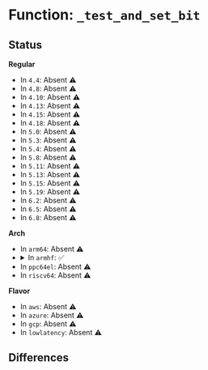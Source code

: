 # Function: <code>_test_and_set_bit</code>

## Status
<b>Regular</b>
<ul>
<li>
In <code>4.4</code>: Absent ⚠️
</li>
<li>
In <code>4.8</code>: Absent ⚠️
</li>
<li>
In <code>4.10</code>: Absent ⚠️
</li>
<li>
In <code>4.13</code>: Absent ⚠️
</li>
<li>
In <code>4.15</code>: Absent ⚠️
</li>
<li>
In <code>4.18</code>: Absent ⚠️
</li>
<li>
In <code>5.0</code>: Absent ⚠️
</li>
<li>
In <code>5.3</code>: Absent ⚠️
</li>
<li>
In <code>5.4</code>: Absent ⚠️
</li>
<li>
In <code>5.8</code>: Absent ⚠️
</li>
<li>
In <code>5.11</code>: Absent ⚠️
</li>
<li>
In <code>5.13</code>: Absent ⚠️
</li>
<li>
In <code>5.15</code>: Absent ⚠️
</li>
<li>
In <code>5.19</code>: Absent ⚠️
</li>
<li>
In <code>6.2</code>: Absent ⚠️
</li>
<li>
In <code>6.5</code>: Absent ⚠️
</li>
<li>
In <code>6.8</code>: Absent ⚠️
</li>
</ul>
<b>Arch</b>
<ul>
<li>
In <code>arm64</code>: Absent ⚠️
</li>
<li>
<details>
<summary>In <code>armhf</code>: ✅</summary>

**Collision:** Unique Global

**Inline:** No

**Transformation:** False

**Instances:**

```
In None (0)
Location: None
Inline: False
Direct callers:
  - arch/arm/kernel/perf_event_v7.c:scorpion_pmu_get_event_idx
  - arch/arm/kernel/perf_event_v7.c:krait_pmu_get_event_idx
  - arch/arm/mm/flush.c:__sync_icache_dcache
  - arch/arm/mach-imx/mmdc.c:mmdc_pmu_event_init
  - arch/arm/mach-imx/mmdc.c:mmdc_pmu_event_init
  - kernel/softirq.c:tasklet_kill
  - kernel/workqueue.c:queue_rcu_work
  - kernel/workqueue.c:queue_delayed_work_on
  - kernel/workqueue.c:queue_work_node
  - kernel/workqueue.c:queue_work_on
  - kernel/task_work.c:task_work_add
  - kernel/sched/core.c:idle_task_exit
  - kernel/sched/core.c:__schedule
  - kernel/sched/core.c:__schedule
  - kernel/sched/wait_bit.c:__wait_on_bit_lock
  - kernel/sched/wait_bit.c:__wait_on_bit_lock
  - kernel/sched/wait_bit.c:__wait_on_bit_lock
  - kernel/irq/handle.c:__handle_irq_event_percpu
  - kernel/irq/resend.c:check_irq_resend
  - kernel/time/tick-broadcast.c:__tick_broadcast_oneshot_control
  - kernel/time/tick-broadcast.c:tick_broadcast_control
  - kernel/time/tick-sched.c:tick_check_oneshot_change
  - kernel/time/tick-sched.c:tick_setup_sched_timer
  - kernel/watchdog.c:watchdog_timer_fn
  - kernel/events/uprobes.c:handle_swbp
  - mm/oom_kill.c:mark_oom_victim
  - mm/page-writeback.c:__test_set_page_writeback
  - mm/page-writeback.c:__test_set_page_writeback
  - mm/page-writeback.c:set_page_dirty
  - mm/page-writeback.c:__set_page_dirty_no_writeback
  - mm/swap.c:lru_cache_add_active_or_unevictable
  - mm/mmu_context.c:use_mm
  - mm/mmu_context.c:use_mm
  - mm/mlock.c:mlock_vma_page
  - mm/mmap.c:mm_take_all_locks
  - mm/shuffle.c:page_alloc_shuffle
  - mm/memcontrol.c:try_charge
  - fs/buffer.c:submit_bh_wbc
  - fs/buffer.c:nobh_write_begin
  - fs/buffer.c:block_read_full_page
  - fs/buffer.c:__block_write_full_page
  - fs/buffer.c:__block_write_full_page
  - fs/buffer.c:block_invalidatepage
  - fs/buffer.c:__bread_gfp
  - fs/buffer.c:__set_page_dirty_buffers
  - fs/buffer.c:__set_page_dirty_buffers
  - fs/quota/dquot.c:dquot_add_space
  - fs/quota/dquot.c:dquot_add_space
  - fs/quota/dquot.c:dquot_add_inodes
  - fs/quota/dquot.c:dquot_add_inodes
  - fs/jbd2/revoke.c:jbd2_journal_cancel_revoke
  - fs/fuse/dev.c:fuse_request_end
  - security/keys/key.c:key_revoke
  - security/keys/trusted.c:getoptions
  - security/integrity/ima/ima_fs.c:ima_open_policy
  - block/blk-core.c:blk_queue_flag_test_and_set
  - block/blk-mq-tag.c:__blk_mq_tag_busy
  - block/blk-cgroup.c:blkcg_schedule_throttle
  - block/blk-zoned.c:__blk_req_zone_write_lock
  - lib/irq_poll.c:irq_poll_disable
  - drivers/gpio/gpiolib.c:gpiod_request_commit
  - drivers/gpio/gpiolib.c:gpiod_request_commit
  - drivers/pwm/sysfs.c:export_store
  - drivers/dma/amba-pl08x.c:pl08x_irq
  - drivers/dma/amba-pl08x.c:pl08x_irq
  - drivers/dma/mv_xor.c:mv_xor_interrupt_handler
  - drivers/dma/mv_xor.c:mv_xor_prep_dma_xor
  - drivers/dma/mv_xor.c:mv_chan_slot_cleanup
  - drivers/dma/mv_xor.c:mv_chan_slot_cleanup
  - drivers/dma/mxs-dma.c:mxs_dma_int_handler
  - drivers/dma/ipu/ipu_idmac.c:idmac_free_chan_resources
  - drivers/dma/ipu/ipu_idmac.c:idmac_prep_slave_sg
  - drivers/dma/tegra20-apb-dma.c:tegra_dma_isr
  - drivers/dma/ti/edma.c:dma_irq_handler
  - drivers/dma/ti/edma.c:dma_irq_handler
  - drivers/dma/ti/edma.c:edma_alloc_slot
  - drivers/dma/ti/edma.c:edma_alloc_slot
  - drivers/dma/ti/omap-dma.c:omap_dma_callback
  - drivers/dma/ti/omap-dma.c:omap_dma_callback
  - drivers/virtio/virtio_balloon.c:virtballoon_changed
  - drivers/tty/tty_ioctl.c:tty_throttle
  - drivers/tty/tty_ldisc.c:tty_ldisc_open
  - drivers/tty/vt/keyboard.c:vt_do_kdskled
  - drivers/tty/vt/keyboard.c:kbd_event
  - drivers/tty/vt/keyboard.c:vt_kbd_con_stop
  - drivers/tty/vt/keyboard.c:vt_kbd_con_start
  - drivers/tty/vt/keyboard.c:setledstate
  - drivers/tty/vt/vt.c:redraw_screen
  - drivers/char/tpm/tpm-dev.c:tpm_open
  - drivers/lightnvm/core.c:nvm_create_tgt
  - drivers/dma-buf/dma-fence.c:dma_fence_default_wait
  - drivers/dma-buf/dma-fence.c:dma_fence_add_callback
  - drivers/dma-buf/dma-fence.c:dma_fence_signal_locked
  - drivers/dma-buf/sync_file.c:sync_file_poll
  - drivers/scsi/scsi_error.c:scsi_times_out
  - drivers/scsi/scsi_lib.c:scsi_mq_done
  - drivers/ata/libata-scsi.c:ata_sas_allocate_tag
  - drivers/spi/spi.c:spi_register_controller
  - drivers/net/tun.c:tun_chr_poll
  - drivers/usb/core/hub.c:usb_port_resume
  - drivers/usb/core/hub.c:usb_new_device
  - drivers/usb/core/hub.c:usb_disconnect
  - drivers/usb/core/hcd.c:usb_hcd_giveback_urb
  - drivers/usb/core/hcd.c:usb_hcd_giveback_urb
  - drivers/usb/core/port.c:usb_port_runtime_resume
  - drivers/usb/host/uhci-hcd.c:uhci_hub_control
  - drivers/usb/host/xhci-dbgtty.c:dbc_rx_push
  - drivers/usb/host/xhci-dbgtty.c:dbc_tty_unthrottle
  - drivers/usb/host/xhci-dbgtty.c:dbc_read_complete
  - drivers/i2c/i2c-core-of.c:of_i2c_register_devices
  - drivers/watchdog/watchdog_dev.c:watchdog_open
  - drivers/cpufreq/cpufreq.c:add_cpu_dev_symlink
  - drivers/cpuidle/coupled.c:cpuidle_coupled_poke_others
  - drivers/of/platform.c:of_platform_bus_create
  - drivers/of/platform.c:of_platform_device_create_pdata
  - drivers/perf/arm-cci.c:pmu_get_event_idx
  - drivers/perf/arm-ccn.c:arm_ccn_pmu_alloc_bit
  - net/core/dev.c:netif_stacked_transfer_operstate
  - net/core/dev.c:napi_disable
  - net/core/dev.c:napi_disable
  - net/core/dev.c:netif_napi_add
  - net/core/dev.c:napi_watchdog
  - net/core/dev.c:__netif_schedule
  - net/core/link_watch.c:linkwatch_fire_event
  - net/core/netpoll.c:netpoll_poll_dev
  - net/netlink/af_netlink.c:netlink_overrun
  - net/ipv4/tcp_output.c:tcp_wfree
  - net/ipv4/tcp_output.c:tcp_tsq_handler
  - net/ipv4/tcp_timer.c:tcp_compressed_ack_kick
  - net/ipv4/tcp_timer.c:tcp_write_timer
  - net/ipv4/tcp_timer.c:tcp_delack_timer
  - net/ipv4/tcp_ipv4.c:tcp_v4_err
  - net/xfrm/xfrm_input.c:xfrm_trans_queue
  - net/ipv6/tcp_ipv6.c:tcp_v6_err
  - lib/nmi_backtrace.c:nmi_trigger_cpumask_backtrace
```
**Symbols:**

```
c0e7e9d8-c0e7ea24: _test_and_set_bit (STB_GLOBAL)
```
</details>
</li>
<li>
In <code>ppc64el</code>: Absent ⚠️
</li>
<li>
In <code>riscv64</code>: Absent ⚠️
</li>
</ul>
<b>Flavor</b>
<ul>
<li>
In <code>aws</code>: Absent ⚠️
</li>
<li>
In <code>azure</code>: Absent ⚠️
</li>
<li>
In <code>gcp</code>: Absent ⚠️
</li>
<li>
In <code>lowlatency</code>: Absent ⚠️
</li>
</ul>

## Differences
